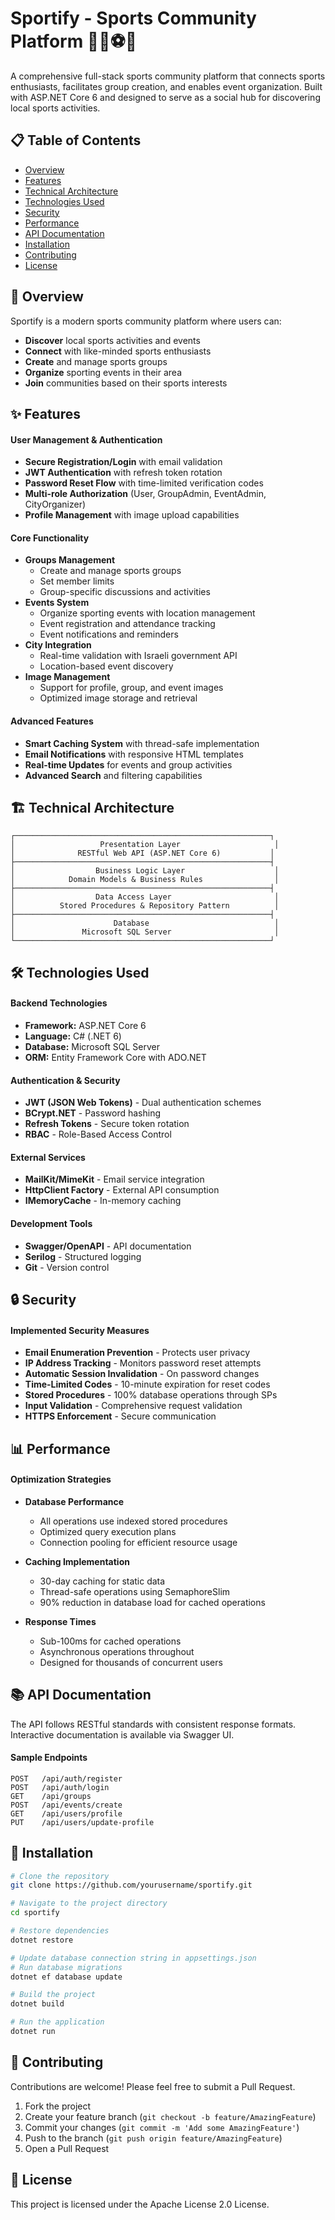 # Sportify - Sports Community Platform 🏃‍♂️⚽🏀

A comprehensive full-stack sports community platform that connects sports enthusiasts, facilitates group creation, and enables event organization. Built with ASP.NET Core 6 and designed to serve as a social hub for discovering local sports activities.

## 📋 Table of Contents
- [Overview](#overview)
- [Features](#features)
- [Technical Architecture](#technical-architecture)
- [Technologies Used](#technologies-used)
- [Security](#security)
- [Performance](#performance)
- [API Documentation](#api-documentation)
- [Installation](#installation)
- [Contributing](#contributing)
- [License](#license)

## 🎯 Overview

Sportify is a modern sports community platform where users can:
- **Discover** local sports activities and events
- **Connect** with like-minded sports enthusiasts
- **Create** and manage sports groups
- **Organize** sporting events in their area
- **Join** communities based on their sports interests

## ✨ Features

#### User Management & Authentication
- **Secure Registration/Login** with email validation
- **JWT Authentication** with refresh token rotation
- **Password Reset Flow** with time-limited verification codes
- **Multi-role Authorization** (User, GroupAdmin, EventAdmin, CityOrganizer)
- **Profile Management** with image upload capabilities

#### Core Functionality
- **Groups Management**
  - Create and manage sports groups
  - Set member limits
  - Group-specific discussions and activities
- **Events System**
  - Organize sporting events with location management
  - Event registration and attendance tracking
  - Event notifications and reminders
- **City Integration**
  - Real-time validation with Israeli government API
  - Location-based event discovery
- **Image Management**
  - Support for profile, group, and event images
  - Optimized image storage and retrieval

#### Advanced Features
- **Smart Caching System** with thread-safe implementation
- **Email Notifications** with responsive HTML templates
- **Real-time Updates** for events and group activities
- **Advanced Search** and filtering capabilities

## 🏗️ Technical Architecture

```
┌─────────────────────────────────────────────────────────┐
│                   Presentation Layer                     │
│              RESTful Web API (ASP.NET Core 6)           │
├─────────────────────────────────────────────────────────┤
│                  Business Logic Layer                    │
│            Domain Models & Business Rules                │
├─────────────────────────────────────────────────────────┤
│                  Data Access Layer                       │
│          Stored Procedures & Repository Pattern          │
├─────────────────────────────────────────────────────────┤
│                      Database                            │
│               Microsoft SQL Server                       │
└─────────────────────────────────────────────────────────┘
```

## 🛠️ Technologies Used

#### Backend Technologies
- **Framework:** ASP.NET Core 6
- **Language:** C# (.NET 6)
- **Database:** Microsoft SQL Server
- **ORM:** Entity Framework Core with ADO.NET

#### Authentication & Security
- **JWT (JSON Web Tokens)** - Dual authentication schemes
- **BCrypt.NET** - Password hashing
- **Refresh Tokens** - Secure token rotation
- **RBAC** - Role-Based Access Control

#### External Services
- **MailKit/MimeKit** - Email service integration
- **HttpClient Factory** - External API consumption
- **IMemoryCache** - In-memory caching

#### Development Tools
- **Swagger/OpenAPI** - API documentation
- **Serilog** - Structured logging
- **Git** - Version control

## 🔒 Security

#### Implemented Security Measures
- **Email Enumeration Prevention** - Protects user privacy
- **IP Address Tracking** - Monitors password reset attempts
- **Automatic Session Invalidation** - On password changes
- **Time-Limited Codes** - 10-minute expiration for reset codes
- **Stored Procedures** - 100% database operations through SPs
- **Input Validation** - Comprehensive request validation
- **HTTPS Enforcement** - Secure communication

## 📊 Performance

#### Optimization Strategies
- **Database Performance**
  - All operations use indexed stored procedures
  - Optimized query execution plans
  - Connection pooling for efficient resource usage

- **Caching Implementation**
  - 30-day caching for static data
  - Thread-safe operations using SemaphoreSlim
  - 90% reduction in database load for cached operations

- **Response Times**
  - Sub-100ms for cached operations
  - Asynchronous operations throughout
  - Designed for thousands of concurrent users

## 📚 API Documentation

The API follows RESTful standards with consistent response formats. Interactive documentation is available via Swagger UI.

#### Sample Endpoints
```
POST   /api/auth/register
POST   /api/auth/login
GET    /api/groups
POST   /api/events/create
GET    /api/users/profile
PUT    /api/users/update-profile
```

## 🚀 Installation

```bash
# Clone the repository
git clone https://github.com/yourusername/sportify.git

# Navigate to the project directory
cd sportify

# Restore dependencies
dotnet restore

# Update database connection string in appsettings.json
# Run database migrations
dotnet ef database update

# Build the project
dotnet build

# Run the application
dotnet run
```

## 🤝 Contributing

Contributions are welcome! Please feel free to submit a Pull Request.

1. Fork the project
2. Create your feature branch (`git checkout -b feature/AmazingFeature`)
3. Commit your changes (`git commit -m 'Add some AmazingFeature'`)
4. Push to the branch (`git push origin feature/AmazingFeature`)
5. Open a Pull Request

## 📄 License

This project is licensed under the Apache License 2.0 License.
